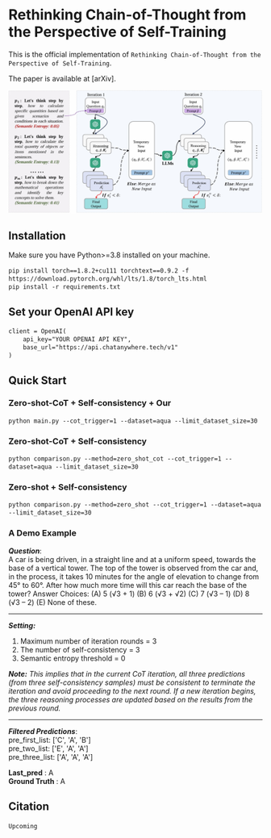 # Rethinking Chain-of-Thought from the Perspective of Self-Training

This is the official implementation of `Rethinking Chain-of-Thought from the Perspective of Self-Training`.

[//]: # (The paper is available at [arXiv]&#40;https://arxiv.org/abs/2205.11916&#41;.)
The paper is available at [arXiv].


<div align="center">
<img src="img/framework.png">
</div>

## Installation
Make sure you have Python>=3.8 installed on your machine.
```
pip install torch==1.8.2+cu111 torchtext==0.9.2 -f https://download.pytorch.org/whl/lts/1.8/torch_lts.html
pip install -r requirements.txt
```

## Set your OpenAI API key
```
client = OpenAI(
    api_key="YOUR OPENAI API KEY",
    base_url="https://api.chatanywhere.tech/v1"
)
```

## Quick Start

### Zero-shot-CoT + Self-consistency + Our
```
python main.py --cot_trigger=1 --dataset=aqua --limit_dataset_size=30
```

### Zero-shot-CoT + Self-consistency
```
python comparison.py --method=zero_shot_cot --cot_trigger=1 --dataset=aqua --limit_dataset_size=30
```

### Zero-shot + Self-consistency
```
python comparison.py --method=zero_shot --cot_trigger=1 --dataset=aqua --limit_dataset_size=30
```

### A Demo Example
_**Question**_: \
A car is being driven, in a straight line and at a uniform speed, towards the base of a vertical tower. The top of the tower is observed from the car and, in the process, it takes 10 minutes for the angle of elevation to change from 45° to 60°. After how much more time will this car reach the base of the tower? Answer Choices: (A) 5 (√3 + 1)  (B) 6 (√3 + √2)  (C) 7 (√3 – 1)  (D) 8 (√3 – 2)  (E) None of these.


*****************************
_**Setting:**_
1) Maximum number of iteration rounds = 3
2) The number of self-consistency = 3
3) Semantic entropy threshold = 0

_**Note:** This implies that in the current CoT iteration, all three predictions (from three self-consistency samples) must be consistent to terminate the iteration and avoid proceeding to the next round. If a new iteration begins, the three reasoning processes are updated based on the results from the previous round._

*****************************

_**Filtered Predictions**_:\
pre_first_list:  ['C', 'A', 'B'] \
pre_two_list:  ['E', 'A', 'A'] \
pre_three_list:  ['A', 'A', 'A'] 

**Last_pred** : A \
**Ground Truth** : A





## Citation
```
Upcoming
```
